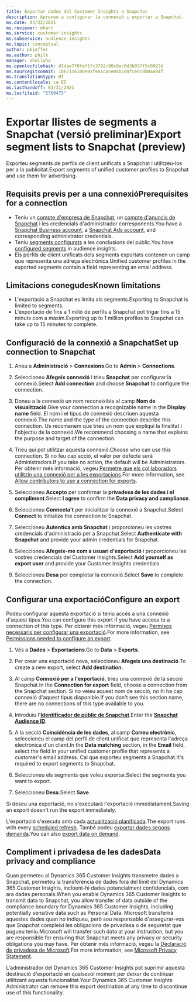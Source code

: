 ```yaml
---
title: Exportar dades del Customer Insights a Snapchat
description: Apreneu a configurar la connexió i exportar a Snapchat.
ms.date: 03/22/2021
ms.reviewer: mhart
ms.service: customer-insights
ms.subservice: audience-insights
ms.topic: conceptual
author: pkieffer
ms.author: philk
manager: shellyha
ms.openlocfilehash: d3dae7f0fef1fc3792c90c8ac0d3b037f5c0923d
ms.sourcegitcommit: 1b671c6100991fea1cace04b5d4fcedcd88aa94f
ms.translationtype: HT
ms.contentlocale: ca-ES
ms.lasthandoff: 03/31/2021
ms.locfileid: "5760475"
---
```

# <a name="export-segment-lists-to-snapchat-preview"></a><span data-ttu-id="a50e7-103">Exportar llistes de segments a Snapchat (versió preliminar)</span><span class="sxs-lookup"><span data-stu-id="a50e7-103">Export segment lists to Snapchat (preview)</span></span>

<span data-ttu-id="a50e7-104">Exporteu segments de perfils de client unificats a Snapchat i utilitzeu-los per a la publicitat.</span><span class="sxs-lookup"><span data-stu-id="a50e7-104">Export segments of unified customer profiles to Snapchat and use them for advertising.</span></span> 

## <a name="prerequisites-for-a-connection"></a><span data-ttu-id="a50e7-105">Requisits previs per a una connexió</span><span class="sxs-lookup"><span data-stu-id="a50e7-105">Prerequisites for a connection</span></span>

-   <span data-ttu-id="a50e7-106">Teniu un [compte d'empresa de Snapchat](https://business.snapchat.com/), un [compte d'anuncis de Snapchat](https://ads.snapchat.com/) i les credencials d'administrador corresponents.</span><span class="sxs-lookup"><span data-stu-id="a50e7-106">You have a [Snapchat Business account](https://business.snapchat.com/), a [Snapchat Ads account](https://ads.snapchat.com/), and corresponding administrator credentials.</span></span>
-   <span data-ttu-id="a50e7-107">Teniu [segments configurats](segments.md) a les conclusions del públic.</span><span class="sxs-lookup"><span data-stu-id="a50e7-107">You have [configured segments](segments.md) in audience insights.</span></span>
-   <span data-ttu-id="a50e7-108">Els perfils de client unificats dels segments exportats contenen un camp que representa una adreça electrònica.</span><span class="sxs-lookup"><span data-stu-id="a50e7-108">Unified customer profiles in the exported segments contain a field representing an email address.</span></span>

## <a name="known-limitations"></a><span data-ttu-id="a50e7-109">Limitacions conegudes</span><span class="sxs-lookup"><span data-stu-id="a50e7-109">Known limitations</span></span>

- <span data-ttu-id="a50e7-110">L'exportació a Snapchat es limita als segments.</span><span class="sxs-lookup"><span data-stu-id="a50e7-110">Exporting to Snapchat is limited to segments.</span></span>
- <span data-ttu-id="a50e7-111">L'exportació de fins a 1 milió de perfils a Snapchat pot trigar fins a 15 minuts com a màxim.</span><span class="sxs-lookup"><span data-stu-id="a50e7-111">Exporting up to 1 million profiles to Snapchat can take up to 15 minutes to complete.</span></span> 

## <a name="set-up-connection-to-snapchat"></a><span data-ttu-id="a50e7-112">Configuració de la connexió a Snapchat</span><span class="sxs-lookup"><span data-stu-id="a50e7-112">Set up connection to Snapchat</span></span>

1. <span data-ttu-id="a50e7-113">Aneu a **Administració** > **Connexions**.</span><span class="sxs-lookup"><span data-stu-id="a50e7-113">Go to **Admin** > **Connections**.</span></span>

1. <span data-ttu-id="a50e7-114">Seleccioneu **Afegeix connexió** i trieu **Snapchat** per configurar la connexió.</span><span class="sxs-lookup"><span data-stu-id="a50e7-114">Select **Add connection** and choose **Snapchat** to configure the connection.</span></span>

1. <span data-ttu-id="a50e7-115">Doneu a la connexió un nom reconeixible al camp **Nom de visualització**.</span><span class="sxs-lookup"><span data-stu-id="a50e7-115">Give your connection a recognizable name in the **Display name** field.</span></span> <span data-ttu-id="a50e7-116">El nom i el tipus de connexió descriuen aquesta connexió.</span><span class="sxs-lookup"><span data-stu-id="a50e7-116">The name and the type of the connection describe this connection.</span></span> <span data-ttu-id="a50e7-117">Us recomanem que trieu un nom que expliqui la finalitat i l'objectiu de la connexió.</span><span class="sxs-lookup"><span data-stu-id="a50e7-117">We recommend choosing a name that explains the purpose and target of the connection.</span></span>

1. <span data-ttu-id="a50e7-118">Trieu qui pot utilitzar aquesta connexió.</span><span class="sxs-lookup"><span data-stu-id="a50e7-118">Choose who can use this connection.</span></span> <span data-ttu-id="a50e7-119">Si no feu cap acció, el valor per defecte serà Administradors.</span><span class="sxs-lookup"><span data-stu-id="a50e7-119">If you take no action, the default will be Administrators.</span></span> <span data-ttu-id="a50e7-120">Per obtenir més informació, vegeu [Permetre que els col·laboradors utilitzin una connexió per a les exportacions](connections.md#allow-contributors-to-use-a-connection-for-exports).</span><span class="sxs-lookup"><span data-stu-id="a50e7-120">For more information, see [Allow contributors to use a connection for exports](connections.md#allow-contributors-to-use-a-connection-for-exports).</span></span>

1. <span data-ttu-id="a50e7-121">Seleccioneu **Accepto** per confirmar la **privadesa de les dades i el compliment**.</span><span class="sxs-lookup"><span data-stu-id="a50e7-121">Select **I agree** to confirm the **Data privacy and compliance**.</span></span>

1. <span data-ttu-id="a50e7-122">Seleccioneu **Connecta't** per inicialitzar la connexió a Snapchat.</span><span class="sxs-lookup"><span data-stu-id="a50e7-122">Select **Connect** to initialize the connection to Snapchat.</span></span>

1. <span data-ttu-id="a50e7-123">Seleccioneu **Autentica amb Snapchat** i proporcioneu les vostres credencials d'administració per a Snapchat.</span><span class="sxs-lookup"><span data-stu-id="a50e7-123">Select **Authenticate with Snapchat** and provide your admin credentials for Snapchat.</span></span> 

1. <span data-ttu-id="a50e7-124">Seleccioneu **Afegeix-me com a usuari d'exportació** i proporcioneu les vostres credencials del Customer Insights.</span><span class="sxs-lookup"><span data-stu-id="a50e7-124">Select **Add yourself as export user** and provide your Customer Insights credentials.</span></span>

1. <span data-ttu-id="a50e7-125">Seleccioneu **Desa** per completar la connexió.</span><span class="sxs-lookup"><span data-stu-id="a50e7-125">Select **Save** to complete the connection.</span></span>

## <a name="configure-an-export"></a><span data-ttu-id="a50e7-126">Configurar una exportació</span><span class="sxs-lookup"><span data-stu-id="a50e7-126">Configure an export</span></span>

<span data-ttu-id="a50e7-127">Podeu configurar aquesta exportació si teniu accés a una connexió d'aquest tipus.</span><span class="sxs-lookup"><span data-stu-id="a50e7-127">You can configure this export if you have access to a connection of this type.</span></span> <span data-ttu-id="a50e7-128">Per obtenir més informació, vegeu [Permisos necessaris per configurar una exportació](export-destinations.md#set-up-a-new-export).</span><span class="sxs-lookup"><span data-stu-id="a50e7-128">For more information, see [Permissions needed to configure an export](export-destinations.md#set-up-a-new-export).</span></span>

1. <span data-ttu-id="a50e7-129">Vés a **Dades** > **Exportacions**.</span><span class="sxs-lookup"><span data-stu-id="a50e7-129">Go to **Data** > **Exports**.</span></span>

1. <span data-ttu-id="a50e7-130">Per crear una exportació nova, seleccioneu **Afegeix una destinació**.</span><span class="sxs-lookup"><span data-stu-id="a50e7-130">To create a new export, select **Add destination**.</span></span>

1. <span data-ttu-id="a50e7-131">Al camp **Connexió per a l'exportació**, trieu una connexió de la secció Snapchat.</span><span class="sxs-lookup"><span data-stu-id="a50e7-131">In the **Connection for export** field, choose a connection from the Snapchat section.</span></span> <span data-ttu-id="a50e7-132">Si no veieu aquest nom de secció, no hi ha cap connexió d'aquest tipus disponible.</span><span class="sxs-lookup"><span data-stu-id="a50e7-132">If you don't see this section name, there are no connections of this type available to you.</span></span>

1. <span data-ttu-id="a50e7-133">Introduïu l'[**Identificador de públic de Snapchat**](https://businesshelp.snapchat.com/s/article/custom-audiences).</span><span class="sxs-lookup"><span data-stu-id="a50e7-133">Enter the [**Snapchat Audience ID**](https://businesshelp.snapchat.com/s/article/custom-audiences).</span></span>

1. <span data-ttu-id="a50e7-134">A la secció **Coincidència de les dades**, al camp **Correu electrònic**, seleccioneu el camp del perfil de client unificat que representa l'adreça electrònica d'un client.</span><span class="sxs-lookup"><span data-stu-id="a50e7-134">In the **Data matching** section, in the **Email** field, select the field in your unified customer profile that represents a customer's email address.</span></span> <span data-ttu-id="a50e7-135">Cal que exporteu segments a Snapchat.</span><span class="sxs-lookup"><span data-stu-id="a50e7-135">It's required to export segments to Snapchat.</span></span>

1. <span data-ttu-id="a50e7-136">Seleccioneu els segments que voleu exportar.</span><span class="sxs-lookup"><span data-stu-id="a50e7-136">Select the segments you want to export.</span></span> 

1. <span data-ttu-id="a50e7-137">Seleccioneu **Desa**.</span><span class="sxs-lookup"><span data-stu-id="a50e7-137">Select **Save**.</span></span>

<span data-ttu-id="a50e7-138">Si deseu una exportació, no s'executarà l'exportació immediatament.</span><span class="sxs-lookup"><span data-stu-id="a50e7-138">Saving an export doesn't run the export immediately.</span></span>

<span data-ttu-id="a50e7-139">L'exportació s'executa amb cada [actualització planificada](system.md#schedule-tab).</span><span class="sxs-lookup"><span data-stu-id="a50e7-139">The export runs with every [scheduled refresh](system.md#schedule-tab).</span></span> <span data-ttu-id="a50e7-140">També podeu [exportar dades segons demanda](export-destinations.md#run-exports-on-demand).</span><span class="sxs-lookup"><span data-stu-id="a50e7-140">You can also [export data on demand](export-destinations.md#run-exports-on-demand).</span></span> 


## <a name="data-privacy-and-compliance"></a><span data-ttu-id="a50e7-141">Compliment i privadesa de les dades</span><span class="sxs-lookup"><span data-stu-id="a50e7-141">Data privacy and compliance</span></span>

<span data-ttu-id="a50e7-142">Quan permeteu al Dynamics 365 Customer Insights transmetre dades a Snapchat, permeteu la transferència de dades fora del límit del Dynamics 365 Customer Insights, incloent-hi dades potencialment confidencials, com ara dades personals.</span><span class="sxs-lookup"><span data-stu-id="a50e7-142">When you enable Dynamics 365 Customer Insights to transmit data to Snapchat, you allow transfer of data outside of the compliance boundary for Dynamics 365 Customer Insights, including potentially sensitive data such as Personal Data.</span></span> <span data-ttu-id="a50e7-143">Microsoft transferirà aquestes dades quan ho indiqueu, però sou responsable d'assegurar-vos que Snapchat compleixi les obligacions de privadesa o de seguretat que pugueu teniu.</span><span class="sxs-lookup"><span data-stu-id="a50e7-143">Microsoft will transfer such data at your instruction, but you are responsible for ensuring that Snapchat meets any privacy or security obligations you may have.</span></span> <span data-ttu-id="a50e7-144">Per obtenir més informació, vegeu la [Declaració de privadesa de Microsoft](https://go.microsoft.com/fwlink/?linkid=396732).</span><span class="sxs-lookup"><span data-stu-id="a50e7-144">For more information, see [Microsoft Privacy Statement](https://go.microsoft.com/fwlink/?linkid=396732).</span></span>

<span data-ttu-id="a50e7-145">L'administrador del Dynamics 365 Customer Insights pot suprimir aquesta destinació d'exportació en qualsevol moment per deixar de continuar utilitzant aquesta funcionalitat.</span><span class="sxs-lookup"><span data-stu-id="a50e7-145">Your Dynamics 365 Customer Insights Administrator can remove this export destination at any time to discontinue use of this functionality.</span></span>
